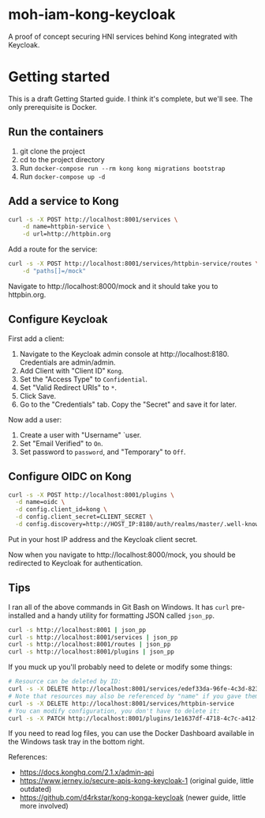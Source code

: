 # moh-iam-kong-keycloak
A proof of concept securing HNI services behind Kong integrated with Keycloak.

# Getting started

This is a draft Getting Started guide. I think it's complete, but we'll see. The only prerequisite is Docker.

## Run the containers

1. git clone the project
2. cd to the project directory
3. Run `docker-compose run --rm kong kong migrations bootstrap`
4. Run `docker-compose up -d`

## Add a service to Kong

```bash
curl -s -X POST http://localhost:8001/services \
    -d name=httpbin-service \
    -d url=http://httpbin.org
```

Add a route for the service:

```bash
curl -s -X POST http://localhost:8001/services/httpbin-service/routes \
    -d "paths[]=/mock"
```

Navigate to http://localhost:8000/mock and it should take you to httpbin.org.

## Configure Keycloak

First add a client:

1. Navigate to the Keycloak admin console at http://localhost:8180. Credentials are admin/admin.
2. Add Client with "Client ID" `Kong`.
3. Set the "Access Type" to `Confidential`.
4. Set "Valid Redirect URIs" to `*`.
5. Click Save.
6. Go to the "Credentials" tab. Copy the "Secret" and save it for later.

Now add a user:

1. Create a user with "Username" `user. 
2. Set "Email Verified" to `On`.
3. Set password to `password`, and "Temporary" to `Off`.

## Configure OIDC on Kong

```bash
curl -s -X POST http://localhost:8001/plugins \
  -d name=oidc \
  -d config.client_id=kong \
  -d config.client_secret=CLIENT_SECRET \
  -d config.discovery=http://HOST_IP:8180/auth/realms/master/.well-known/openid-configuration
```

Put in your host IP address and the Keycloak client secret.

Now when you navigate to http://localhost:8000/mock, you should be redirected to Keycloak for authentication.

## Tips

I ran all of the above commands in Git Bash on Windows. It has `curl` pre-installed and a handy utility for formatting JSON called `json_pp`.

```bash
curl -s http://localhost:8001 | json_pp
curl -s http://localhost:8001/services | json_pp
curl -s http://localhost:8001/routes | json_pp
curl -s http://localhost:8001/plugins | json_pp
```

If you muck up you'll probably need to delete or modify some things:

```bash
# Resource can be deleted by ID:
curl -s -X DELETE http://localhost:8001/services/edef33da-96fe-4c3d-8236-f3e35b3a0aaa
# Note that resources may also be referenced by "name" if you gave them one:
curl -s -X DELETE http://localhost:8001/services/httpbin-service
# You can modify configuration, you don't have to delete it:
curl -s -X PATCH http://localhost:8001/plugins/1e1637df-4718-4c7c-a412-4114ca29a41e --data "config.client_secret=c934568f-3fd3-4a21-bbfc-d8c7f97a3408"
```

If you need to read log files, you can use the Docker Dashboard available in the Windows task tray in the bottom right.

References:
* https://docs.konghq.com/2.1.x/admin-api
* https://www.jerney.io/secure-apis-kong-keycloak-1 (original guide, little outdated)
* https://github.com/d4rkstar/kong-konga-keycloak (newer guide, little more involved)

